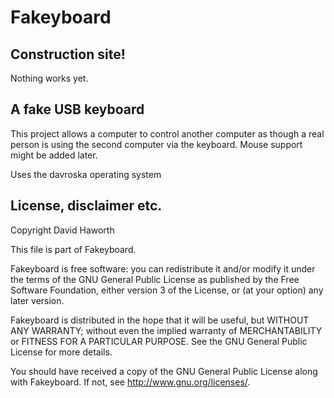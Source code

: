 # Fakeyboard

## Construction site!

Nothing works yet.

## A fake USB keyboard

This project allows a computer to control another computer as though a real person is
using the second computer via the keyboard. Mouse support might be added later.

Uses the davroska operating system

## License, disclaimer etc.

Copyright David Haworth

This file is part of Fakeyboard.

Fakeyboard is free software: you can redistribute it and/or modify
it under the terms of the GNU General Public License as published by
the Free Software Foundation, either version 3 of the License, or
(at your option) any later version.

Fakeyboard is distributed in the hope that it will be useful,
but WITHOUT ANY WARRANTY; without even the implied warranty of
MERCHANTABILITY or FITNESS FOR A PARTICULAR PURPOSE.  See the
GNU General Public License for more details.

You should have received a copy of the GNU General Public License
along with Fakeyboard.  If not, see <http://www.gnu.org/licenses/>.
